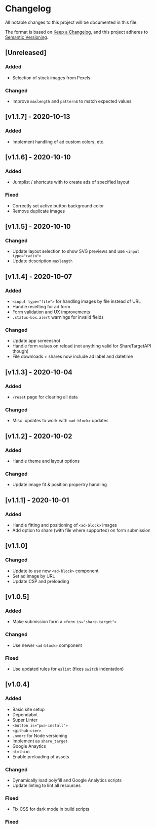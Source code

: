 <!-- markdownlint-disable -->
# Changelog
All notable changes to this project will be documented in this file.

The format is based on [Keep a Changelog](https://keepachangelog.com/en/1.0.0/),
and this project adheres to [Semantic Versioning](https://semver.org/spec/v2.0.0.html).

## [Unreleased]

### Added
- Selection of stock images from Pexels

### Changed
- Improve `maxlength` and `pattern`s to match expected values

## [v1.1.7] - 2020-10-13

### Added
- Implement handling of ad custom colors, etc.

## [v1.1.6] - 2020-10-10

### Added
- Jumplist / shortcuts with to create ads of specified layout

### Fixed
- Correctly set active button background color
- Remove duplicate images

## [v1.1.5] - 2020-10-10

### Changed
- Update layout selection to show SVG previews and use `<input type="radio">`
- Update description `maxlength`

## [v1.1.4] - 2020-10-07

### Added
- `<input type="file">` for handling images by file instead of URL
- Handle resetting for ad form
- Form validation and UX improvements
- `.status-box.alert` warnings for invalid fields

### Changed
- Update app screenshot
- Handle form values on reload (not anything valid for ShareTargetAPI though)
- File downloads + shares now include ad label and datetime

## [v1.1.3] - 2020-10-04

### Added
- `/reset` page for clearing all data

### Changed
- Misc. updates to work with `<ad-block>` updates

## [v1.1.2] - 2020-10-02

### Added
- Handle theme and layout options

### Changed
- Update image fit & position propertry handling

## [v1.1.1] - 2020-10-01

### Added
- Handle fitting and positioning of `<ad-block>` images
- Add option to share (with file where supported) on form submission

## [v1.1.0]

### Changed
- Update to use new `<ad-block>` component
- Set ad image by URL
- Update CSP and preloading

## [v1.0.5]

### Added
- Make submission form a `<form is="share-target">`

### Changed
- Use newer `<ad-block>` component

### Fixed
- Use updated rules for `eslint` (fixes `switch` indentation)

## [v1.0.4]

### Added
- Basic site setup
- Dependabot
- Super Linter
- `<button is="pwa-install">`
- `<github-user>`
- `.nvmrc` for Node versioning
- Implement as `share_target`
- Google Anaytics
- `htmlhint`
- Enable preloading of assets

### Changed
- Dynamically load polyfill and Google Analytics scripts
- Update linting to lint all resources

### Fixed
- Fix CSS for dark mode in build scripts

### Fixed
<!-- markdownlint-restore -->
